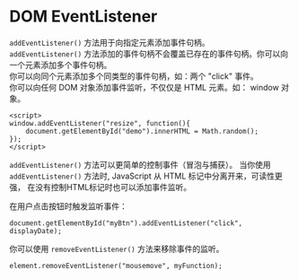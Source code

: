 # DOM EventListener

`addEventListener()` 方法用于向指定元素添加事件句柄。  
`addEventListener()` 方法添加的事件句柄不会覆盖已存在的事件句柄。你可以向一个元素添加多个事件句柄。  
你可以向同个元素添加多个同类型的事件句柄，如：两个 "click" 事件。  
你可以向任何 DOM 对象添加事件监听，不仅仅是 HTML 元素。如： window 对象。  
```
<script>
window.addEventListener("resize", function(){
    document.getElementById("demo").innerHTML = Math.random();
});
</script>
```

`addEventListener()` 方法可以更简单的控制事件（冒泡与捕获）。
当你使用 `addEventListener()` 方法时, JavaScript 从 HTML 标记中分离开来，可读性更强， 在没有控制HTML标记时也可以添加事件监听。  

在用户点击按钮时触发监听事件：
```
document.getElementById("myBtn").addEventListener("click", displayDate);
```


你可以使用 `removeEventListener()` 方法来移除事件的监听。
```
element.removeEventListener("mousemove", myFunction);
```
